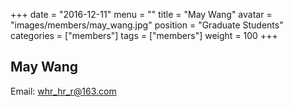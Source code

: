 +++
date = "2016-12-11"
menu = ""
title = "May Wang"
avatar = "images/members/may_wang.jpg"
position = "Graduate Students"
categories = ["members"]
tags = ["members"]
weight = 100
+++
<br/>

## May Wang

Email: [whr_hr_r@163.com](mailto:whr_hr_r@163.com)

